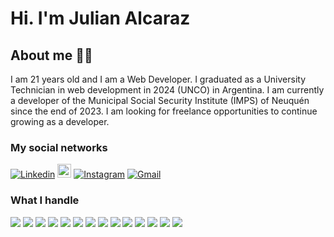# Hi. I'm Julian Alcaraz
## About me  🧑‍💻
   I am 21 years old and I am a Web Developer. I graduated as a University Technician in web development in 2024 (UNCO) in Argentina. 
   I am currently a developer of the Municipal Social Security Institute (IMPS) of Neuquén since the end of 2023.
   I am looking for freelance opportunities to continue growing as a developer.
### My social networks
[![Linkedin](https://img.shields.io/badge/-LinkedIn-blue?style=flat&logo=Linkedin&logoColor=white)](https://www.linkedin.com/in/julian-alcaraz-33084b282/)
[<img src="https://img.shields.io/github/followers/Julian-Alcaraz?label=follow&style=social" height="22" title="Follow me" />](https://github.com/Julian-Alcaraz)
[![Instagram](https://img.shields.io/badge/-Instagram-c13584?style=flat&labelColor=c13584&logo=instagram&logoColor=white)](https://www.instagram.com/alcaraz.julian/) 
[![Gmail](https://img.shields.io/badge/-Gmail-c14438?style=flat&logo=Gmail&logoColor=white)](mailto:julianalcaraz4@gmail.com)

### What I handle 
<img src = "https://img.shields.io/badge/-HTML5-E34F26?style=flat&logo=html5&logoColor=white"> <img src = "https://img.shields.io/badge/-CSS3-1572B6?style=flat&logo=css3&logoColor=white">
<img src="https://img.shields.io/badge/-Bootstrap-563D7C?style=flat&logo=bootstrap&logoColor=white">
<img src="https://img.shields.io/badge/-JavaScript-eed718?style=flat&logo=javascript&logoColor=ffffff">
<img src="https://img.shields.io/badge/-Angular-000000?style=flat&logo=angular">
<img src="https://img.shields.io/badge/-MySQL-F29111?style=flat&logo=mysql&logoColor=FFFFFF">
<img src="https://img.shields.io/badge/-Express.js-787878?style=flat">
<img src="https://img.shields.io/badge/Nest.js-red?style=flat">
<img src="https://img.shields.io/badge/-Node.js-3C873A?style=flat&logo=Node.js&logoColor=white">
<img src="https://img.shields.io/badge/-Firebase-FFA611?style=flat&logo=firebase&logoColor=FFFFFF">
<img src="https://img.shields.io/badge/-Progressive Web Apps-5A0FC8?style=flat">
<img src="http://img.shields.io/badge/-Git-F1502F?style=flat&logo=git&logoColor=FFFFFF">
<img src="http://img.shields.io/badge/-Github-000000?style=flat&logo=github&logoColor=FFFFFF">
<img src="http://img.shields.io/badge/-VS%20Code-007ACC?style=flat&logo=visual%20studio%20code&logoColor=white">


